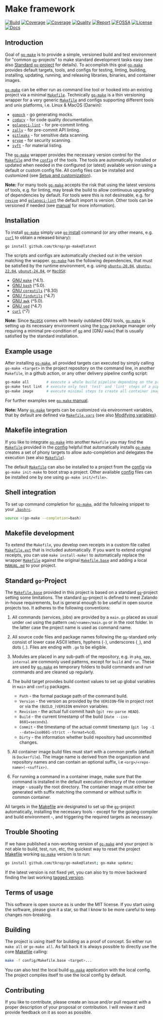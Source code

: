 # Make framework

[![Build][build-badge]][build-link]
[![Coverage][coveralls-badge]][coveralls-link]
[![Coverage][coverage-badge]][coverage-link]
[![Quality][quality-badge]][quality-link]
[![Report][report-badge]][report-link]
[![FOSSA][fossa-badge]][fossa-link]
[![License][license-badge]][license-link]
[![Docs][docs-badge]][docs-link]
<!--
[![Libraries][libs-badge]][libs-link]
[![Security][security-badge]][security-link]
-->

[build-badge]: https://github.com/tkrop/go-make/actions/workflows/build.yaml/badge.svg
[build-link]: https://github.com/tkrop/go-make/actions/workflows/build.yaml

[coveralls-badge]: https://coveralls.io/repos/github/tkrop/go-make/badge.svg?branch=main
[coveralls-link]: https://coveralls.io/github/tkrop/go-make?branch=main

[coverage-badge]: https://app.codacy.com/project/badge/Coverage/b2bb898346ae4bb4be6414cd6dfe4932
[coverage-link]: https://app.codacy.com/gh/tkrop/go-make/dashboard?utm_source=gh&utm_medium=referral&utm_content=&utm_campaign=Badge_coverage

[quality-badge]: https://app.codacy.com/project/badge/Grade/b2bb898346ae4bb4be6414cd6dfe4932
[quality-link]: https://app.codacy.com/gh/tkrop/go-make/dashboard?utm_source=gh&utm_medium=referral&utm_content=&utm_campaign=Badge_grade

[report-badge]: https://goreportcard.com/badge/github.com/tkrop/go-make
[report-link]: https://goreportcard.com/report/github.com/tkrop/go-make

[fossa-badge]: https://app.fossa.com/api/projects/git%2Bgithub.com%2Ftkrop%2Fgo-make.svg?type=shield&issueType=license
[fossa-link]: https://app.fossa.com/projects/git%2Bgithub.com%2Ftkrop%2Fgo-make?ref=badge_shield&issueType=license

[license-badge]: https://img.shields.io/badge/License-MIT-yellow.svg
[license-link]: https://opensource.org/licenses/MIT

[docs-badge]: https://pkg.go.dev/badge/github.com/tkrop/go-make.svg
[docs-link]: https://pkg.go.dev/github.com/tkrop/go-make

<!--
[libs-badge]: https://img.shields.io/librariesio/release/github/tkrop/go-make
[libs-link]: https://libraries.io/github/tkrop/go-make

[security-badge]: https://snyk.io/test/github/tkrop/go-make/main/badge.svg
[security-link]: https://snyk.io/test/github/tkrop/go-make
-->

## Introduction

Goal of [`go-make`][go-make] is to provide a simple, versioned build and test
environment for "common [`go`][go]-projects" to make standard development tasks
easy (see also [Standard `go`-project](#standard-go-project) for details). To
accomplish this goal [`go-make`][go-make] provides default targets, tools, and
configs for testing, linting, building, installing, updating, running, and
releasing libraries, binaries, and container images.

[`go-make`][go-make] can be either run as command line tool or hooked into an
existing project via a minimal [`Makefile`](config/Makefile). Technically
[`go-make`][go-make] is a thin versioning wrapper for a very generic
[`Makefile`](config/Makefile.base) and configs supporting different tools and
unix platforms, i.e. Linux & MacOS (Darwin):

* [`gomock`][gomock] - go generating mocks.
* [`codacy`][codacy] - for code quality documentation.
* [`golangci-lint`][golangci] - for pre-commit linting.
* [`zally`][zally] - for pre-commit API linting.
* [`gitleaks`][gitleaks] - for sensitive data scanning.
* [`grype`][grype] - for security scanning.
* [`syft`][syft] - for material listing.

The [`go-make`][go-make] wrapper provides the necessary version control for the
[`Makefile`](config/Makefile.base) and the [`config`](config) of the tools. The
tools are automatically installed or updated when needed in the configured (or
latest) available version using a default or custom config file. All config
files can be installed and customized (see
[Setup and customization](MANUAL.md#setup-and-customization)).

**Note:** For many tools [`go-make`][go-make] accepts the risk that using the
latest versions of tools, e.g. for linting, may break the build to allow
continuous upgrading of dependencies by default. For tools were this is not
desireable, e.g. for [`revive`][revive] and [`golangci-lint`][golangci] the
default import is version. Other tools can be versioned if needed (see
[manual](MANUAL.md) for more information).

[go-make]: <https://github.com/tkrop/gomake>
[gomock]: <https://github.com/uber/mock>
[golangci]: <https://github.com/golangci/golangci-lint>
[revive]: <https://github.com/mgechev/revive>
[codacy]: <https://www.codacy.com/>
[zally]: <http://opensource.zalando.com/zally>
[gitleaks]: <https://github.com/gitleaks/gitleaks>
[grype]: <https://github.com/anchore/grype>
[syft]: <https://github.com/anchore/syft>


## Installation

To install [`go-make`][go-make] simply use [`go` install][go-install] command
(or any other means, e.g. [`curl`][curl] to obtain a released binary):

```bash
go install github.com/tkrop/go-make@latest
```

The scripts and configs are automatically checked out in the version matching
the wrapper. [`go-make`][go-make] has the following dependencies, that must be
satisfied by the runtime environment, e.g. using [`ubuntu-20.04`][ubuntu-20.04],
[`ubuntu-22.04`][ubuntu-22.04], [`ubunut-24.04`][ubuntu-24.04], or
[`MacOSX`][mac-osx]:

* [GNU `make`][make] (^4.1).
* [GNU `bash`][bash] (^5.0).
* [GNU `coreutils`][core] (^8.30)
* [GNU `findutils`][find] (^4.7)
* [GNU `awk`][awk] (^5.0).
* [GNU `sed`][sed] (^4.7)
* [`curl`][curl] (^7)

**Note:** Since [`MacOSX`][mac-osx] comes with heavily outdated GNU tools,
[`go-make`][go-make] is setting up its necessary environment using the
[`brew`][brew] package manager only requiring a minimal pre-condition of
[`go`][go] and [GNU `make`] that is usually satisfied by the standard
installation.

[ubuntu-20.04]: <https://releases.ubuntu.com/focal/>
[ubuntu-22.04]: <https://releases.ubuntu.com/jammy/>
[ubuntu-24.04]: <https://releases.ubuntu.com/noble/>
[mac-osx]: <https://support.apple.com/en-gb/mac>
[go-install]: <https://go.dev/doc/tutorial/compile-install>
[brew]: <https://brew.sh/>
[curl]: <https://curl.se/>
[make]: <https://www.gnu.org/software/make/>
[bash]: <https://www.gnu.org/software/bash/>
[core]: <https://www.gnu.org/software/coreutils/>
[find]: <https://www.gnu.org/software/findutils/>
[awk]: <https://www.gnu.org/software/awk/>
[sed]: <https://www.gnu.org/software/sed/>


## Example usage

After installing [`go-make`][go-make], all provided targets can executed by
simply calling `go-make <target>` in the project repository on the command
line, in another `Makefile`, in a github action, or any other delivery pipeline
config script:

```bash
go-make all        # execute a whole build pipeline depending on the project.
go-make test lint  # execute only test 'test' and 'lint' steps of a pipeline.
go-make image      # execute minimal steps to create all container images.
```

For further examples see [`go-make` manual](MANUAL.md).

**Note:** Many [`go-make`][go-make] targets can be customized via environment
variables, that by default are defined via [`Makefile.vars`](Makefiles.vars)
(see also [Modifying variables](Manual.md#modifying-variables)).


## Makefile integration

If you like to integrate [`go-make`][go-make] into another `Makefile` you may
find the [`Makefile`](config/Makefile.base) provided in the [config](config)
helpful that automatically installs [`go-make`][go-make] creates a set of phony
targets to allow auto-completion and delegates the execution (see also
[`Makefile`](config/Makefile)).

The default [`Makefile`](config/Makefile) can also be installed to a project
from the [config](config) via `go-make init-make` to boot strap a project.
Other available [config](config) files can be installed one by one using
`go-make init/<file>`.


## Shell integration

To set up command completion for [`go-make`][go-make], add the following
snippet to your [`.bashrc`][bashrc].

```bash
source <(go-make --completion=bash)
```

[bashrc]: <https://www.gnu.org/software/bash/manual/bash.html>


## Makefile development

To extend the `Makefile`, you develop own receipts in a custom file called
[`Makefile.ext`](Makefile.ext) that is included automatically. If you want to
extend original receipts, you can use `make install-make!` to automatically
replace the wrapper [`Makefile`](config/Makefile) against the original
[`Makefile.base`](config/Makefile.base) and adding a local
[`MANUAL.md`](MANUAL.md) to your project.


## Standard `go`-Project

The [`Makefile.base`](config/Makefile.base) provided in this project is based
on a standard [`go`][go]-project setting some limitations. The standard
[`go`][go]-project is defined to meet Zalando in-house requirements, but is
general enough to be useful in open source projects too. It adheres to the
following conventions:

1. All commands (services, jobs) are provided by a `main.go` placed as usual
   under `cmd` using the pattern `cmd/<name>/main.go` or in the root folder. In
   the latter case the project name is used as command name.

2. All source code files and package names following the [`go`][go]-standard
   only consist of lower case ASCII letters, hyphens (`-`), underscores (`_`),
   and dots (`.`). Files are ending with `.go` to be eligible.

3. Modules are placed in any sub-path of the repository, e.g. in `pkg`, `app`,
   `internal` are commonly used patterns, except for `build` and `run`. These
   are used by [`go-make`][go-make] as temporary folders to build commands and
   run commands and are cleaned up regularly.

4. The build target provides build context values to set up global variables in
   `main` and `config` packages.

   * `Path` - the formal package path of the command build.
   * `Version` - the version as provided by the `VERSION`-file in project root
     or via the `(BUILD_)VERSION` environ variables.
   * `Revision` - the actual full commit hash (`git rev-parse HEAD`).
   * `Build` - the current timestamp of the build (`date --iso-8601=seconds`).
   * `Commit` - the timestamp of the actual commit timestamp
     (`git log -1 --date=iso8601-strict --format=%cd`).
   * `Dirty` - the information whether build repository had uncommitted changes.

5. All container image build files must start with a common prefix (default is
   `Dockerfile`). The image name is derived from the organization and repository
   names and can contain an optional suffix, i.e `<org>/<repo-name>(-<suffix>)`.

6. For running a command in a container image, make sure that the command is
   installed in the default execution directory of the container image - usually
   the root directory. The container image must either be generated with suffix
   matching the command or without suffix in common container.

All targets in the [Makefile](config/Makefile.base) are designated to set up
the [`go`][go]-project automatically, installing the necessary tools - except
for the golang compiler and build environment -, and triggering the required
targets as necessary.

[go]: <https://go.dev/>


## Trouble Shooting

If we have published a non-working version of [`go-make`][go-make] and your
project is not able to build, test, run, etc, the quickest way to reset the
project [Makefile](config/Makefile) working [`go-make`][go-make] version is to
run:

```bash
go install github.com/tkrop/go-make@latest; go-make update;
```

If the latest version is not fixed yet, you can also try to move backward
finding the last working [tagged version](tags).


## Terms of usage

This software is open source as is under the MIT license. If you start using
the software, please give it a star, so that I know to be more careful to keep
changes non-breaking.


## Building

The project is using itself for building as a proof of concept. So either run
`make all` or `go-make all`. As fall back it is always possible to directly use
the core [Makefile](Makefile.base) calling:

```bash
make -f config/Makefile.base <target>...
```

You can also test the local build [`go-make`][go-make] application with the
local config. The project compiles itself to use the local config by default.


## Contributing

If you like to contribute, please create an issue and/or pull request with a
proper description of your proposal or contribution. I will review it and
provide feedback on it as soon as possible.
